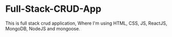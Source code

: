 # Full-Stack-CRUD-App
This is full stack crud application, Where I'm using HTML, CSS, JS, ReactJS, MongoDB, NodeJS and mongoose.
